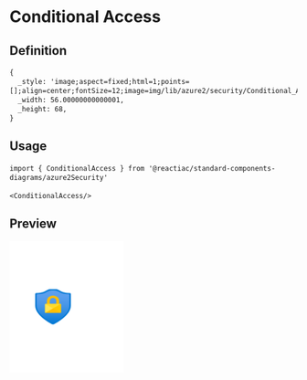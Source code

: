 # Conditional Access

## Definition

```
{
  _style: 'image;aspect=fixed;html=1;points=[];align=center;fontSize=12;image=img/lib/azure2/security/Conditional_Access.svg;strokeColor=none;',
  _width: 56.00000000000001,
  _height: 68,
}
```

## Usage

```
import { ConditionalAccess } from '@reactiac/standard-components-diagrams/azure2Security'

<ConditionalAccess/>
```

## Preview

<img src="./conditional-access.png" width="200"/>

